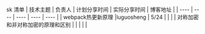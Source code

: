 sk 清单
|  技术主题   | 负责人  | 计划分享时间  | 实际分享时间 | 博客地址 |
|  ----  | ----  | ----  | ----  | ---- |
| webpack热更新原理  |luguosheng  | 5/24 | | |
|  对称加密和非对称加密的原理和区别 |  | | | |

